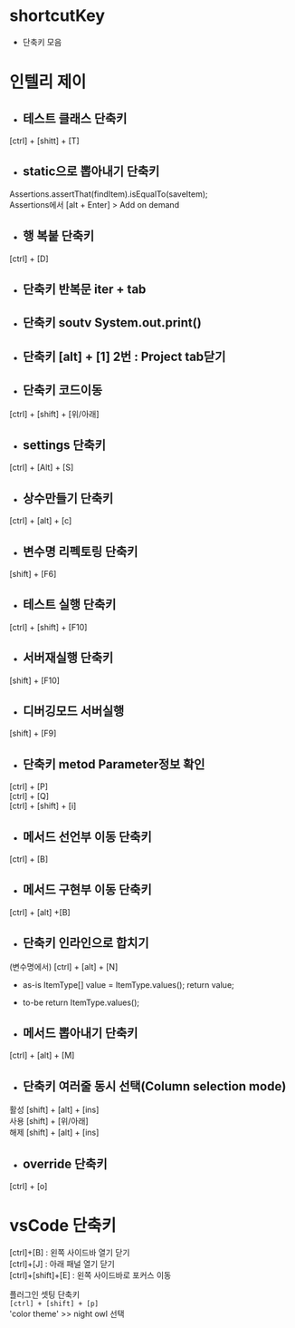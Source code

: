 # shortcutKey
- 단축키 모음


# 인텔리 제이

- ## 테스트 클래스 단축키
[ctrl] + [shitt] + [T]

- ## static으로 뽑아내기 단축키
Assertions.assertThat(findItem).isEqualTo(saveItem);  
Assertions에서 [alt + Enter] > Add on demand


- ## 행 복붙 단축키
[ctrl] + [D]

- ## 단축키 반복문 iter + tab
- ## 단축키 soutv System.out.print()
- ## 단축키 [alt] + [1] 2번 : Project tab닫기

- ## 단축키 코드이동 
[ctrl] + [shift] + [위/아래]

- ## settings 단축키
[ctrl] + [Alt] + [S]

- ## 상수만들기 단축키
[ctrl] + [alt] + [c]

- ## 변수명 리펙토링 단축키 
[shift] + [F6]

- ## 테스트 실행 단축키
[ctrl] + [shift] + [F10]

- ## 서버재실행 단축키
[shift] + [F10]

- ## 디버깅모드 서버실행
[shift] + [F9]

- ## 단축키 metod Parameter정보 확인
[ctrl] + [P]  
[ctrl] + [Q]  
[ctrl] + [shift] + [i]  

- ## 메서드 선언부 이동 단축키
[ctrl] + [B]  

- ## 메서드 구현부 이동 단축키
[ctrl] + [alt] +[B]

- ## 단축키 인라인으로 합치기
(변수명에서) [ctrl] + [alt] + [N]
- as-is
ItemType[] value = ItemType.values();
return value;
- to-be
return ItemType.values();

- ## 메서드 뽑아내기 단축키
[ctrl] + [alt] + [M]

- ## 단축키 여러줄 동시 선택(Column selection mode)
활성 [shift] + [alt] + [ins]  
사용 [shift] + [위/아래]  
해제 [shift] + [alt] + [ins]

- ## override 단축키
[ctrl] + [o]

# vsCode 단축키
[ctrl]+[B] : 왼쪽 사이드바 열기 닫기  
[ctrl]+[J] : 아래 패널 열기 닫기  
[ctrl]+[shift]+[E] : 왼쪽 사이드바로 포커스 이동

플러그인 셋팅 단축키  
`[ctrl] + [shift] + [p]`  
'color theme' >> night owl 선택  
